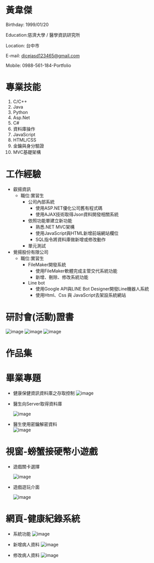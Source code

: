 # 黃韋傑 
Birthday: 1999/01/20

Education:慈濟大學 / 醫學資訊研究所 

Location: 台中市 

E-mail: dicejasd123465@gmail.com 

Mobile: 0988-561-184-Portfolio 

# 專業技能
1.	C/C++
2.	Java
3.	Python
4.	Asp.Net
5.	C#
6.	資料庫操作
7.	JavaScript
8.	HTML/CSS
9.	金鑰與身分驗證
10.	MVC基礎架構

# 工作經驗
* 叡揚資訊 
  * 職位:實習生
      * 公司內部系統
         * 使用ASP.NET優化公司舊有程式碼
         * 使用AJAX技術取得Json資料開發相關系統
      * 依照功能單建立新功能
         * 熟悉.NET MVC架構
         * 使用JavaScript與HTML新增前端網站欄位
         * SQL指令將資料庫做新增或修改動作
      * 單元測試
* 覺揚股份有限公司
  * 職位:實習生
    * FileMaker開發系統
      * 使用FileMaker軟體完成主管交代系統功能
      * 新增、刪除、修改系統功能
    * Line bot
      * 使用Google API與LINE Bot Designer開發Line機器人系統
      * 使用Html、Css 與 JavaScript去架設系統網站

# 研討會(活動)證書
  ![image](KY5035-2.jpg)
  ![image](巨匠證明.png)
  ![image](巨匠證明2.png)
# 作品集
# 畢業專題
* 健康保健資訊資料庫之存取控制
  ![image](專題作品-認證.png)
* 醫生向Server取得資料庫

  ![image](專題作品-醫生接收病歷.png)
* 醫生使用密鑰解密資料  
  ![image](專題作品-醫生解密.png)
# 視窗-螃蟹接硬幣小遊戲
* 遊戲關卡選擇

  ![image](螃蟹接硬幣1.png)
* 遊戲遊玩介面

  ![image](螃蟹接硬幣2.png)

# 網頁-健康紀錄系統
* 系統功能
  ![image](健康照護系統1.png)
* 新增病人資料
  ![image](健康照護系統-新增.png)
  
* 修改病人資料
  ![image](健康照護系統-修改.png)
